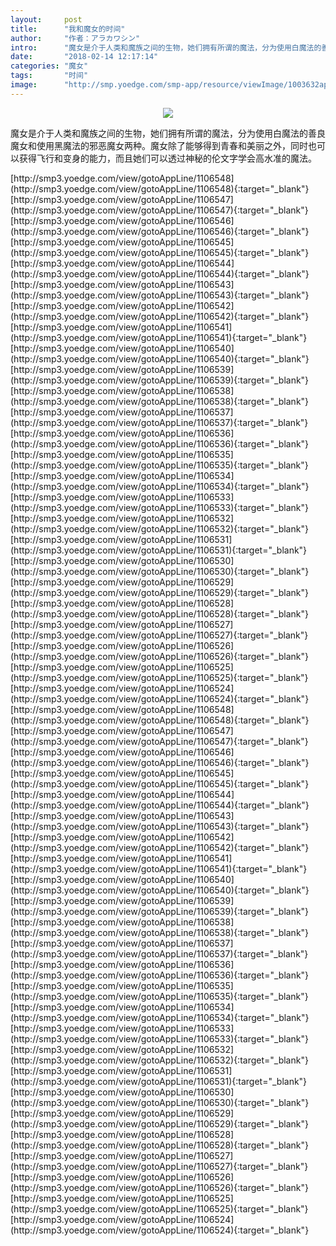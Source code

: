 ```yaml
---
layout:     post
title:      "我和魔女的时间"
author:     "作者：アラカワシン"
intro:      "魔女是介于人类和魔族之间的生物，她们拥有所谓的魔法，分为使用白魔法的善良魔女和使用黑魔法的邪恶魔女两种。魔女除了能够得到青春和美丽之外，同时也可以获得飞行和变身的能力，而且她们可以透过神秘的伦文字学会高水准的魔法。"
date:       "2018-02-14 12:17:14"
categories: "魔女"
tags:       "时间"
image:      "http://smp.yoedge.com/smp-app/resource/viewImage/1003632appline.png"
---
```

<div style="text-align: center">
<p><img src="http://smp.yoedge.com/smp-app/resource/viewImage/1003632appline.png"/></p>
</div>
<p class="post-meta">
<span>魔女是介于人类和魔族之间的生物，她们拥有所谓的魔法，分为使用白魔法的善良魔女和使用黑魔法的邪恶魔女两种。魔女除了能够得到青春和美丽之外，同时也可以获得飞行和变身的能力，而且她们可以透过神秘的伦文字学会高水准的魔法。</span>
</p>
[http://smp3.yoedge.com/view/gotoAppLine/1106548](http://smp3.yoedge.com/view/gotoAppLine/1106548){:target="_blank"}
[http://smp3.yoedge.com/view/gotoAppLine/1106547](http://smp3.yoedge.com/view/gotoAppLine/1106547){:target="_blank"}
[http://smp3.yoedge.com/view/gotoAppLine/1106546](http://smp3.yoedge.com/view/gotoAppLine/1106546){:target="_blank"}
[http://smp3.yoedge.com/view/gotoAppLine/1106545](http://smp3.yoedge.com/view/gotoAppLine/1106545){:target="_blank"}
[http://smp3.yoedge.com/view/gotoAppLine/1106544](http://smp3.yoedge.com/view/gotoAppLine/1106544){:target="_blank"}
[http://smp3.yoedge.com/view/gotoAppLine/1106543](http://smp3.yoedge.com/view/gotoAppLine/1106543){:target="_blank"}
[http://smp3.yoedge.com/view/gotoAppLine/1106542](http://smp3.yoedge.com/view/gotoAppLine/1106542){:target="_blank"}
[http://smp3.yoedge.com/view/gotoAppLine/1106541](http://smp3.yoedge.com/view/gotoAppLine/1106541){:target="_blank"}
[http://smp3.yoedge.com/view/gotoAppLine/1106540](http://smp3.yoedge.com/view/gotoAppLine/1106540){:target="_blank"}
[http://smp3.yoedge.com/view/gotoAppLine/1106539](http://smp3.yoedge.com/view/gotoAppLine/1106539){:target="_blank"}
[http://smp3.yoedge.com/view/gotoAppLine/1106538](http://smp3.yoedge.com/view/gotoAppLine/1106538){:target="_blank"}
[http://smp3.yoedge.com/view/gotoAppLine/1106537](http://smp3.yoedge.com/view/gotoAppLine/1106537){:target="_blank"}
[http://smp3.yoedge.com/view/gotoAppLine/1106536](http://smp3.yoedge.com/view/gotoAppLine/1106536){:target="_blank"}
[http://smp3.yoedge.com/view/gotoAppLine/1106535](http://smp3.yoedge.com/view/gotoAppLine/1106535){:target="_blank"}
[http://smp3.yoedge.com/view/gotoAppLine/1106534](http://smp3.yoedge.com/view/gotoAppLine/1106534){:target="_blank"}
[http://smp3.yoedge.com/view/gotoAppLine/1106533](http://smp3.yoedge.com/view/gotoAppLine/1106533){:target="_blank"}
[http://smp3.yoedge.com/view/gotoAppLine/1106532](http://smp3.yoedge.com/view/gotoAppLine/1106532){:target="_blank"}
[http://smp3.yoedge.com/view/gotoAppLine/1106531](http://smp3.yoedge.com/view/gotoAppLine/1106531){:target="_blank"}
[http://smp3.yoedge.com/view/gotoAppLine/1106530](http://smp3.yoedge.com/view/gotoAppLine/1106530){:target="_blank"}
[http://smp3.yoedge.com/view/gotoAppLine/1106529](http://smp3.yoedge.com/view/gotoAppLine/1106529){:target="_blank"}
[http://smp3.yoedge.com/view/gotoAppLine/1106528](http://smp3.yoedge.com/view/gotoAppLine/1106528){:target="_blank"}
[http://smp3.yoedge.com/view/gotoAppLine/1106527](http://smp3.yoedge.com/view/gotoAppLine/1106527){:target="_blank"}
[http://smp3.yoedge.com/view/gotoAppLine/1106526](http://smp3.yoedge.com/view/gotoAppLine/1106526){:target="_blank"}
[http://smp3.yoedge.com/view/gotoAppLine/1106525](http://smp3.yoedge.com/view/gotoAppLine/1106525){:target="_blank"}
[http://smp3.yoedge.com/view/gotoAppLine/1106524](http://smp3.yoedge.com/view/gotoAppLine/1106524){:target="_blank"}
[http://smp3.yoedge.com/view/gotoAppLine/1106548](http://smp3.yoedge.com/view/gotoAppLine/1106548){:target="_blank"}
[http://smp3.yoedge.com/view/gotoAppLine/1106547](http://smp3.yoedge.com/view/gotoAppLine/1106547){:target="_blank"}
[http://smp3.yoedge.com/view/gotoAppLine/1106546](http://smp3.yoedge.com/view/gotoAppLine/1106546){:target="_blank"}
[http://smp3.yoedge.com/view/gotoAppLine/1106545](http://smp3.yoedge.com/view/gotoAppLine/1106545){:target="_blank"}
[http://smp3.yoedge.com/view/gotoAppLine/1106544](http://smp3.yoedge.com/view/gotoAppLine/1106544){:target="_blank"}
[http://smp3.yoedge.com/view/gotoAppLine/1106543](http://smp3.yoedge.com/view/gotoAppLine/1106543){:target="_blank"}
[http://smp3.yoedge.com/view/gotoAppLine/1106542](http://smp3.yoedge.com/view/gotoAppLine/1106542){:target="_blank"}
[http://smp3.yoedge.com/view/gotoAppLine/1106541](http://smp3.yoedge.com/view/gotoAppLine/1106541){:target="_blank"}
[http://smp3.yoedge.com/view/gotoAppLine/1106540](http://smp3.yoedge.com/view/gotoAppLine/1106540){:target="_blank"}
[http://smp3.yoedge.com/view/gotoAppLine/1106539](http://smp3.yoedge.com/view/gotoAppLine/1106539){:target="_blank"}
[http://smp3.yoedge.com/view/gotoAppLine/1106538](http://smp3.yoedge.com/view/gotoAppLine/1106538){:target="_blank"}
[http://smp3.yoedge.com/view/gotoAppLine/1106537](http://smp3.yoedge.com/view/gotoAppLine/1106537){:target="_blank"}
[http://smp3.yoedge.com/view/gotoAppLine/1106536](http://smp3.yoedge.com/view/gotoAppLine/1106536){:target="_blank"}
[http://smp3.yoedge.com/view/gotoAppLine/1106535](http://smp3.yoedge.com/view/gotoAppLine/1106535){:target="_blank"}
[http://smp3.yoedge.com/view/gotoAppLine/1106534](http://smp3.yoedge.com/view/gotoAppLine/1106534){:target="_blank"}
[http://smp3.yoedge.com/view/gotoAppLine/1106533](http://smp3.yoedge.com/view/gotoAppLine/1106533){:target="_blank"}
[http://smp3.yoedge.com/view/gotoAppLine/1106532](http://smp3.yoedge.com/view/gotoAppLine/1106532){:target="_blank"}
[http://smp3.yoedge.com/view/gotoAppLine/1106531](http://smp3.yoedge.com/view/gotoAppLine/1106531){:target="_blank"}
[http://smp3.yoedge.com/view/gotoAppLine/1106530](http://smp3.yoedge.com/view/gotoAppLine/1106530){:target="_blank"}
[http://smp3.yoedge.com/view/gotoAppLine/1106529](http://smp3.yoedge.com/view/gotoAppLine/1106529){:target="_blank"}
[http://smp3.yoedge.com/view/gotoAppLine/1106528](http://smp3.yoedge.com/view/gotoAppLine/1106528){:target="_blank"}
[http://smp3.yoedge.com/view/gotoAppLine/1106527](http://smp3.yoedge.com/view/gotoAppLine/1106527){:target="_blank"}
[http://smp3.yoedge.com/view/gotoAppLine/1106526](http://smp3.yoedge.com/view/gotoAppLine/1106526){:target="_blank"}
[http://smp3.yoedge.com/view/gotoAppLine/1106525](http://smp3.yoedge.com/view/gotoAppLine/1106525){:target="_blank"}
[http://smp3.yoedge.com/view/gotoAppLine/1106524](http://smp3.yoedge.com/view/gotoAppLine/1106524){:target="_blank"}


